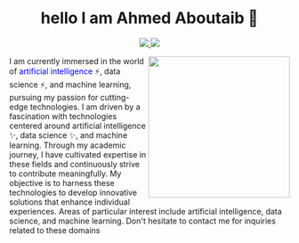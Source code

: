 
<h1 align="center">hello I am Ahmed Aboutaib 👋 </h1>
<p align="center">
  <a href="https://www.linkedin.com/in/ahmed-aboutaib-085089265/">
    <img src="https://img.shields.io/badge/linkedin-0077B5?style=flat&logo=linkedin&logoColor=white"/>
  </a>
  <a href="https://www.instagram.com/aboutaib.ahmed/">
    <img src="https://img.shields.io/badge/instagram-E4405F?style=flat&logo=instagram&logoColor=white"/>
  </a>
</p>

<img src="https://github.com/ahmedaboutaib/ahmed/blob/main/datascience1.png" align="right" width="254"/>
I am currently immersed in the world of <span style="color: blue;">artificial intelligence</span> ⚡, data science ⚡, and machine learning, pursuing my passion for cutting-edge technologies. I am driven by a fascination with technologies centered around artificial intelligence ✨, data science ✨, and machine learning. Through my academic journey, I have cultivated expertise in these fields and continuously strive to contribute meaningfully. My objective is to harness these technologies to develop innovative solutions that enhance individual experiences. Areas of particular interest include artificial intelligence, data science, and machine learning. Don't hesitate to contact me for inquiries related to these domains




<!--
**ahmedaboutaib/ahmedaboutaib** is a ✨ _special_ ✨ repository because its `README.md` (this file) appears on your GitHub profile.

Here are some ideas to get you started:

- 🔭 I’m currently working on ...
- 🌱 I’m currently learning ...
- 👯 I’m looking to collaborate on ...
- 🤔 I’m looking for help with ...
- 💬 Ask me about ...
- 📫 How to reach me: ...
- 😄 Pronouns: ...
- ⚡ Fun fact: ...
-->
